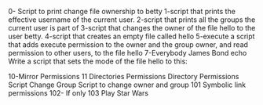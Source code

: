 0- Script to print change file ownership to betty
1-script that prints the effective username of the current user.
2-script that prints all the groups the current user is part of
3-script that changes the owner of the file hello to the user betty.
4-script that creates an empty file called hello
5-execute
a script that adds execute permission to the owner and the group owner, and read permission to other users, to the file hello
7-Everybody
James Bond
echo Write a script that sets the mode of the file hello to this:

10-Mirror Permissions
11 Directories Permissions
Directory Permissions Script
Change Group
Script to change owner and group
101 Symbolic link permissions
102- If only
103 Play Star Wars
